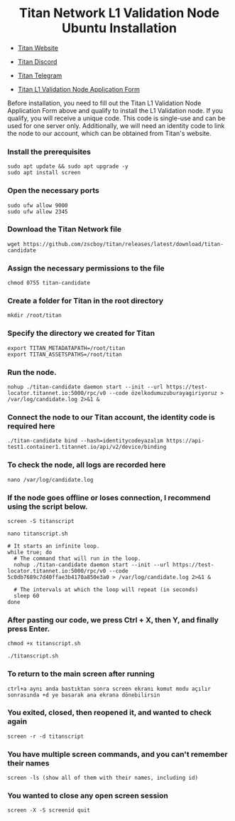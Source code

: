 <h1 align="center"> Titan Network L1 Validation Node Ubuntu Installation </h1>

* [Titan Website](https://test1.titannet.io/login)<br>
* [Titan Discord](https://discord.com/invite/titannet)<br>
* [Titan Telegram](https://t.me/titannet_dao)<br>

* [Titan L1 Validation Node Application Form](https://t.co/8CeQKPNu9x)<br>

Before installation, you need to fill out the Titan L1 Validation Node Application Form above and qualify to install the L1 Validation node. If you qualify, you will receive a unique code. This code is single-use and can be used for one server only. Additionally, we will need an identity code to link the node to our account, which can be obtained from Titan's website.

### Install the prerequisites
```
sudo apt update && sudo apt upgrade -y
sudo apt install screen
```

### Open the necessary ports
```
sudo ufw allow 9000
sudo ufw allow 2345
```

### Download the Titan Network file
```
wget https://github.com/zscboy/titan/releases/latest/download/titan-candidate

```

### Assign the necessary permissions to the file
```
chmod 0755 titan-candidate
```

### Create a folder for Titan in the root directory
```
mkdir /root/titan
```

### Specify the directory we created for Titan
```
export TITAN_METADATAPATH=/root/titan
export TITAN_ASSETSPATHS=/root/titan
```

### Run the node.
```
nohup ./titan-candidate daemon start --init --url https://test-locator.titannet.io:5000/rpc/v0 --code özelkodumuzuburayagiriyoruz > /var/log/candidate.log 2>&1 &
```

### Connect the node to our Titan account, the identity code is required here
```
./titan-candidate bind --hash=identitycodeyazalım https://api-test1.container1.titannet.io/api/v2/device/binding
```

### To check the node, all logs are recorded here
```
nano /var/log/candidate.log
```
### If the node goes offline or loses connection, I recommend using the script below.
```
screen -S titanscript
```

```
nano titanscript.sh
```

```
# It starts an infinite loop.
while true; do
  # The command that will run in the loop.
  nohup ./titan-candidate daemon start --init --url https://test-locator.titannet.io:5000/rpc/v0 --code 5c0db7689c7d40ffae3b4170a850e3a0 > /var/log/candidate.log 2>&1 &

  # The intervals at which the loop will repeat (in seconds)
  sleep 60
done
```
### After pasting our code, we press Ctrl + X, then Y, and finally press Enter.
```
chmod +x titanscript.sh
```

```
./titanscript.sh
```
### To return to the main screen after running
```
ctrl+a aynı anda bastıktan sonra screen ekranı komut modu açılır sonrasında +d ye basarak ana ekrana dönebilirsin
```

### You exited, closed, then reopened it, and wanted to check again
```
screen -r -d titanscript
```

### You have multiple screen commands, and you can't remember their names
```
screen -ls (show all of them with their names, including id) 
```

### You wanted to close any open screen session
```
screen -X -S screenid quit
```
